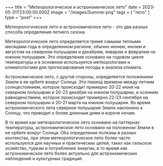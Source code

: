 +++
title = "Метеорологическое и астрономическое лето"
date = 2023-05-31T23:00:00.000Z
image = "/images/Summer.png"
tags = [ "лето" ]
type = "post"
+++

Метеорологическое лето и астрономическое лето - это два разных способа определения летнего сезона.

Метеорологическое лето определяется тремя самыми теплыми месяцами года в определенном регионе, обычно июнем, июлем и августом на северном полушарии и декабрем, январем и февралем на южном полушарии. Это определение основано на годовом цикле температуры и в основном используется метеорологами и климатологами для прогнозирования погоды и анализа климата.

Астрономическое лето, с другой стороны, определяется положением Земли в ее орбите вокруг Солнца. Это период времени между летним солнцестоянием, которое происходит примерно 20-22 июня на северном полушарии и 20-23 декабря на южном полушарии, и осенним равноденствием, которое происходит примерно 22-23 сентября на северном полушарии и 20-21 марта на южном полушарии. Во время астрономического лета северное полушарие Земли наклонено к Солнцу, что приводит к более длинным дням и короче ночам.

В то время как метеорологическое лето основано на паттернах температуры, астрономическое лето основано на положении Земли в ее орбите вокруг Солнца. Оба определения полезны в разных контекстах, при этом метеорологическое лето более часто используется для научных и практических целей, таких как сельское хозяйство, туризм и потребление энергии, в то время как астрономическое лето более актуально для астрономических наблюдений и культурных традиций.
